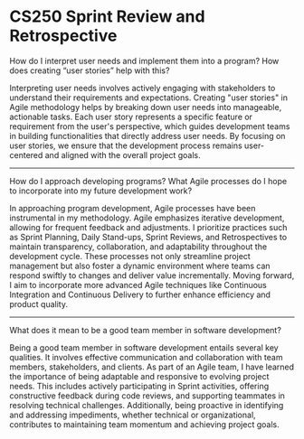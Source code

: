 # CS250 Sprint Review and Retrospective

How do I interpret user needs and implement them into a program? How does creating “user stories” help with this?


Interpreting user needs involves actively engaging with stakeholders to understand their requirements and expectations. Creating "user stories" in Agile methodology helps by breaking down user needs into manageable, actionable tasks. Each user story represents a specific feature or requirement from the user's perspective, which guides development teams in building functionalities that directly address user needs. By focusing on user stories, we ensure that the development process remains user-centered and aligned with the overall project goals.

---------------------------------------------------------------------------------------------------
How do I approach developing programs? What Agile processes do I hope to incorporate into my future development work?

In approaching program development, Agile processes have been instrumental in my methodology. Agile emphasizes iterative development, allowing for frequent feedback and adjustments. I prioritize practices such as Sprint Planning, Daily Stand-ups, Sprint Reviews, and Retrospectives to maintain transparency, collaboration, and adaptability throughout the development cycle. These processes not only streamline project management but also foster a dynamic environment where teams can respond swiftly to changes and deliver value incrementally. Moving forward, I aim to incorporate more advanced Agile techniques like Continuous Integration and Continuous Delivery to further enhance efficiency and product quality.

---------------------------------------------------------------------------------------------------
What does it mean to be a good team member in software development?

Being a good team member in software development entails several key qualities. It involves effective communication and collaboration with team members, stakeholders, and clients. As part of an Agile team, I have learned the importance of being adaptable and responsive to evolving project needs. This includes actively participating in Sprint activities, offering constructive feedback during code reviews, and supporting teammates in resolving technical challenges. Additionally, being proactive in identifying and addressing impediments, whether technical or organizational, contributes to maintaining team momentum and achieving project goals.

